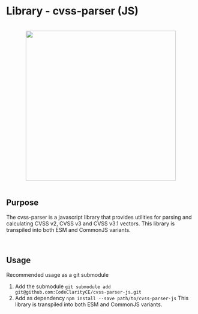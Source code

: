 # Library - cvss-parser (JS)

<br>

<div align="center">
    <img src="https://user-images.githubusercontent.com/124595411/235138790-d86cc2b8-e3ef-43eb-846c-38055748c9db.svg" width="400px" />
</div>

<br>

## Purpose

The cvss-parser is a javascript library that provides utilities for parsing and calculating CVSS v2, CVSS v3 and CVSS v3.1 vectors. This library is transpiled into both ESM and CommonJS variants.

<br>

## Usage

Recommended usage as a git submodule


1. Add the submodule `git submodule add git@github.com:CodeClarityCE/cvss-parser-js.git`
2. Add as dependency `npm install --save path/to/cvss-parser-js`
This library is transpiled into both ESM and CommonJS variants.
<br>